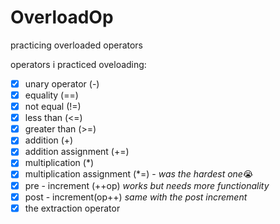 # OverloadOp
practicing overloaded operators

operators i practiced oveloading:

- [x] unary operator (-)
- [x] equality (==)
- [x] not equal (!=)
- [x] less than (<=)
- [x] greater than (>=)
- [x] addition (+)
- [x] addition assignment (+=)
- [x] multiplication (*)
- [x] multiplication assignment (*=) - _was the hardest one_:sob:
- [x] pre - increment (++op) _works but needs more functionality_
- [x] post - increment(op++) _same with the post increment_
- [x] the extraction operator 